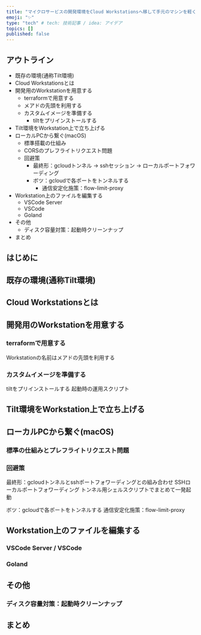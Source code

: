 ```yaml
---
title: "マイクロサービスの開発環境をCloud Workstationsへ移して手元のマシンを軽くする"
emoji: "✨"
type: "tech" # tech: 技術記事 / idea: アイデア
topics: []
published: false
---
```


## アウトライン

* 既存の環境(通称Tilt環境)
* Cloud Workstationsとは
* 開発用のWorkstationを用意する
  * terraformで用意する
  * メアドの先頭を利用する
  * カスタムイメージを準備する
    * tiltをプリインストールする
* Tilt環境をWorkstation上で立ち上げる
* ローカルPCから繋ぐ(macOS)
  * 標準搭載の仕組み
  * CORSのプレフライトリクエスト問題
  * 回避策
    * 最終形：gcloudトンネル -> sshセッション -> ローカルポートフォワーディング
    * ボツ：gcloudで各ポートをトンネルする
      * 通信安定化施策：flow-limit-proxy
* Workstation上のファイルを編集する
  * VSCode Server
  * VSCode
  * Goland
* その他
  * ディスク容量対策：起動時クリーンナップ
* まとめ

## はじめに

## 既存の環境(通称Tilt環境)

## Cloud Workstationsとは

## 開発用のWorkstationを用意する

###  terraformで用意する
Workstationの名前はメアドの先頭を利用する

###  カスタムイメージを準備する
tiltをプリインストールする
起動時の運用スクリプト

## Tilt環境をWorkstation上で立ち上げる

## ローカルPCから繋ぐ(macOS)

### 標準の仕組みとプレフライトリクエスト問題

### 回避策
最終形：gcloudトンネルとsshポートフォワーディングとの組み合わせ
SSHローカルポートフォワーディング
トンネル用シェルスクリプトでまとめて一発起動

ボツ：gcloudで各ポートをトンネルする
通信安定化施策：flow-limit-proxy

## Workstation上のファイルを編集する

### VSCode Server / VSCode

### Goland

## その他

### ディスク容量対策：起動時クリーンナップ

## まとめ

